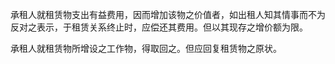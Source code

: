 承租人就租赁物支出有益费用，因而增加该物之价值者，如出租人知其情事而不为反对之表示，于租赁关系终止时，应偿还其费用。但以其现存之增价额为限。

承租人就租赁物所增设之工作物，得取回之。但应回复租赁物之原状。
